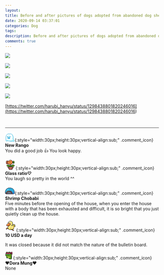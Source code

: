 ```yaml
---
layout: 
title: Before and after pictures of dogs adopted from abandoned dog shelters.jpg
date: 2020-09-14 03:37:01
categories: Dog
tags: 
description: Before and after pictures of dogs adopted from abandoned dog shelters.jpg
comments: true
---
```


![](https://blog.kakaocdn.net/dn/ICXwS/btqIvEOW8SF/RPxhGnLJkJCK11dg8xTGCK/img.jpg)

![](https://blog.kakaocdn.net/dn/NRLjv/btqIAPIL7bZ/2O1Lk27O7vb5HyUP1yVlUk/img.jpg)

![](https://blog.kakaocdn.net/dn/bt5qEJ/btqID6ws3KV/h6FGNkcmBiSre21Q6NTHO1/img.jpg)

![](https://blog.kakaocdn.net/dn/rUWqf/btqIBOiBFFv/jKhNT0qI2FfGVKPQ3H544k/img.jpg)

![](https://blog.kakaocdn.net/dn/bANqpR/btqIvE9krKV/kq2baX0c9nJ3dyWHvCUPO0/img.jpg)

[https://twitter.com/harubi_hanyu/status/1298438801820246016](<https://twitter.com/harubi_hanyu/status/1298438801820246016>)

​

* * *

![comment](/assets/character/ghost.png){:style="width:30px;height:30px;vertical-align:sub;" .comment_icon} **New Rango**  
You did a good job 👍 You look happy.   
  
![comment](/assets/character/plant.png){:style="width:30px;height:30px;vertical-align:sub;" .comment_icon} **Glass ratio♡**  
You laugh so pretty in the world ^^   
  
![comment](/assets/character/turtle.png){:style="width:30px;height:30px;vertical-align:sub;" .comment_icon} **Shrimp Chobabi**  
Five minutes before the opening of the house, when you enter the house with a body that has been exhausted and difficult, it is so bright that you just quietly clean up the house.   
  
![comment](/assets/character/duck.png){:style="width:30px;height:30px;vertical-align:sub;" .comment_icon} **10 USD a day**  


It was closed because it did not match the nature of the bulletin board.

  
  
![comment](/assets/character/frog.png){:style="width:30px;height:30px;vertical-align:sub;" .comment_icon} **♥Dora Mung♥**  
None  
  

